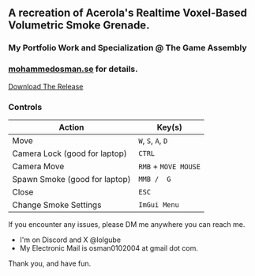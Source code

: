 ## A recreation of Acerola's Realtime Voxel-Based Volumetric Smoke Grenade. 
### My Portfolio Work and Specialization @ The Game Assembly

### [mohammedosman.se](https://mohammedosman.se/) for details.

[Download The Release](https://github.com/lolgube010/TGA-Portfolio/releases/tag/Release)

### Controls
| Action        | Key(s)               |
|---------------|----------------------|
| Move          | `W`, `S`, `A`, `D`   |
| Camera Lock (good for laptop)  | `CTRL`               |
| Camera Move   | `RMB` + `MOVE MOUSE` |
| Spawn Smoke  (good for laptop)  | `MMB /  G`           |
| Close         | `ESC`                |
| Change Smoke Settings      | `ImGui Menu`         |

If you encounter any issues, please DM me anywhere you can reach me. 

* I'm on Discord and X @lolgube
* My Electronic Mail is osman0102004 at gmail dot com.



Thank you, and have fun.
